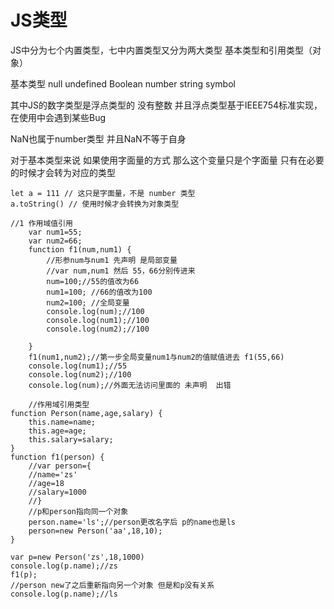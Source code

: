 # JS类型

JS中分为七个内置类型，七中内置类型又分为两大类型 基本类型和引用类型（对象）

基本类型 null undefined Boolean number string symbol

其中JS的数字类型是浮点类型的 没有整数 并且浮点类型基于IEEE754标准实现，在使用中会遇到某些Bug

NaN也属于number类型 并且NaN不等于自身

对于基本类型来说 如果使用字面量的方式 那么这个变量只是个字面量 只有在必要的时候才会转为对应的类型

~~~
let a = 111 // 这只是字面量，不是 number 类型
a.toString() // 使用时候才会转换为对象类型
~~~



~~~
//1 作用域值引用
    var num1=55;
    var num2=66;
    function f1(num,num1) {
        //形参num与num1 先声明 是局部变量
        //var num,num1 然后 55，66分别传进来
        num=100;//55的值改为66
        num1=100; //66的值改为100
        num2=100; //全局变量
        console.log(num);//100
        console.log(num1);//100
        console.log(num2);//100
        
    }
    f1(num1,num2);//第一步全局变量num1与num2的值赋值进去 f1(55,66)
    console.log(num1);//55
    console.log(num2);//100
    console.log(num);//外面无法访问里面的 未声明  出错
~~~



~~~
    //作用域引用类型
function Person(name,age,salary) {
    this.name=name;
    this.age=age;
    this.salary=salary;
}
function f1(person) {
    //var person={
    //name='zs'
    //age=18
    //salary=1000
    //}
    //p和person指向同一个对象
    person.name='ls';//person更改名字后 p的name也是ls
    person=new Person('aa',18,10);
}

var p=new Person('zs',18,1000)
console.log(p.name);//zs
f1(p);
//person new了之后重新指向另一个对象 但是和p没有关系
console.log(p.name);//ls
~~~